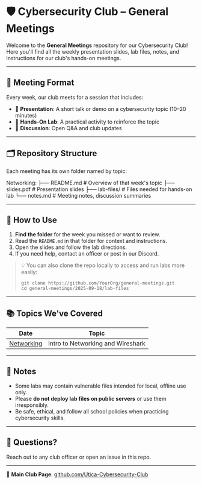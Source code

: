 # 🛡️ Cybersecurity Club – General Meetings

Welcome to the **General Meetings** repository for our Cybersecurity Club!  
Here you'll find all the weekly presentation slides, lab files, notes, and instructions for our club's hands-on meetings.

---

## 📅 Meeting Format

Every week, our club meets for a session that includes:

- 🎤 **Presentation**: A short talk or demo on a cybersecurity topic (10–20 minutes)
- 🧪 **Hands-On Lab**: A practical activity to reinforce the topic
- 💬 **Discussion**: Open Q&A and club updates

---

## 🗂️ Repository Structure

Each meeting has its own folder named by topic:

Networking:
├── README.md # Overview of that week's topic
├── slides.pdf # Presentation slides
├── lab-files/ # Files needed for hands-on lab
└── notes.md # Meeting notes, discussion summaries

---

## 🚀 How to Use

1. **Find the folder** for the week you missed or want to review.
2. Read the `README.md` in that folder for context and instructions.
3. Open the slides and follow the lab directions.
4. If you need help, contact an officer or post in our Discord.

> 💡 You can also clone the repo locally to access and run labs more easily:
> ```
> git clone https://github.com/YourOrg/general-meetings.git
> cd general-meetings/2025-09-18/lab-files
> ```

---

## 📚 Topics We've Covered

| Date | Topic |
|------|-------|
| [Networking](./Networking/) | Intro to Networking and Wireshark |

---

## 🔐 Notes

- Some labs may contain vulnerable files intended for local, offline use only.
- Please **do not deploy lab files on public servers** or use them irresponsibly.
- Be safe, ethical, and follow all school policies when practicing cybersecurity skills.

---

## 👥 Questions?

Reach out to any club officer or open an issue in this repo.

---

🔗 **Main Club Page**: [github.com/Utica-Cybersecurity-Club](https://github.com/Utica-Cybersecurity-Club)  